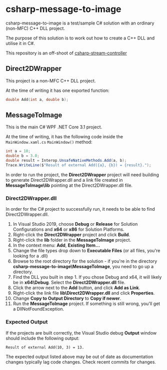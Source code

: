 # csharp-message-to-image

csharp-message-to-image is a test/sample C# solution with an ordinary (non-MFC) C++ DLL project.

The purpose of this solution is to work out how to create a C++ DLL and utilise it in C#.

This repository is an off-shoot of [csharp-stream-controller](https://github.com/watfordjc/csharp-stream-controller)

## Direct2DWrapper

This project is a non-MFC C++ DLL project.

At the time of writing it has one exported function:

```cpp
double Add(int a, double b);
```

## MessageToImage

This is the main C# WPF .NET Core 3.1 project.

At the time of writing, it has the following code inside the ```MainWindow.xaml.cs``` ```MainWindow()``` method:

```csharp
int a = 10;
double b = 3.0;
double result = Interop.UnsafeNativeMethods.Add(a, b);
Trace.WriteLine($"Result of external Add({a}, {b}) = {result}.");
```

In order to run the project, the **Direct2DWrapper** project will need building to generate Direct2DWrapper.dll and a link file created in **MessageToImage\lib** pointing at the Direct2DWrapper.dll file.

### Direct2DWrapper.dll

In order for the C# project to successfully run, it needs to be able to find Direct2DWrapper.dll.

1. In Visual Studio 2019, choose **Debug** or **Release** for Solution Configurations and **x64** or **x86** for Solution Platforms.
2. Right-click the **Direct2DWrapper** project and click **Build**.
3. Right-click the **lib** folder in the **MessageToImage** project.
4. In the context menu: **Add**, **Existing Item&hellip;**
5. Change the file types drop down to **Executable Files** (or all files, you're looking for a .dll)
6. Browse to the root directory for the solution - if you're in the directory **csharp-message-to-image\MessageToImage**, you need to go up a directory.
7. Find the DLL you built in step 1. If you chose Debug and x64, it will likely be in **x64\Debug**. Select the **Direct2DWrapper.dll** file.
8. Click the arrow next to the **Add** button, and click **Add as Link**.
9. Right-click the link file **lib\Direct2DWrapper.dll** and click **Properties**.
10. Change **Copy to Output Directory** to **Copy if newer**.
11. Run the **MessageToImage** project. If something is still wrong, you'll get a DllNotFoundException.

### Expected Output

If the projects are built correctly, the Visual Studio debug **Output** window should include the following output:

```
Result of external Add(10, 3) = 13.
```

The expected output listed above may be out of date as documentation changes typically lag code changes. Check recent commits for changes.